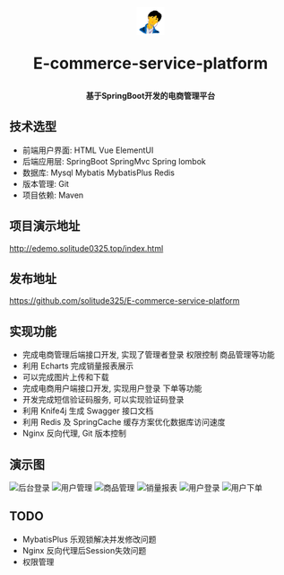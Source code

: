<p align="center">
	<img alt="logo" src="/src/main/resources/static/backend/images/login/logo.png" height="50px" width="50px">
</p>
<h1 align="center" style="margin: 30px 0 30px; font-weight: bold;">E-commerce-service-platform</h1>
<h4 align="center">基于SpringBoot开发的电商管理平台</h4>

## 技术选型
* 前端用户界面: HTML Vue ElementUI
* 后端应用层: SpringBoot SpringMvc Spring lombok
* 数据库: Mysql Mybatis MybatisPlus Redis
* 版本管理: Git
* 项目依赖: Maven
## 项目演示地址
<http://edemo.solitude0325.top/index.html>
## 发布地址
<https://github.com/solitude325/E-commerce-service-platform>
## 实现功能
* 完成电商管理后端接口开发, 实现了管理者登录 权限控制 商品管理等功能
* 利用 Echarts 完成销量报表展示
* 可以完成图片上传和下载
* 完成电商用户端接口开发, 实现用户登录 下单等功能
* 开发完成短信验证码服务, 可以实现验证码登录
* 利用 Knife4j 生成 Swagger 接口文档
* 利用 Redis 及 SpringCache 缓存方案优化数据库访问速度
* Nginx 反向代理, Git 版本控制
## 演示图
![后台登录](https://s1.ax1x.com/2022/07/26/jx7scq.md.jpg)
![用户管理](https://s1.ax1x.com/2022/07/26/jx7h4J.md.jpg)
![商品管理](https://s1.ax1x.com/2022/07/26/jx75C9.md.jpg)
![销量报表](https://s1.ax1x.com/2022/07/26/jxqxC4.jpg)
![用户登录](https://s1.ax1x.com/2022/07/26/jxHpvt.jpg)
![用户下单](https://s1.ax1x.com/2022/07/26/jxqh4g.jpg)
## TODO
 - MybatisPlus 乐观锁解决并发修改问题
 - Nginx 反向代理后Session失效问题
 - 权限管理 


